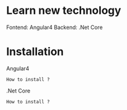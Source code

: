 # Learn new technology

Fontend: Angular4
Backend: .Net Core

# Installation

Angular4

```
How to install ?
```

.Net Core

```
How to install ?
```